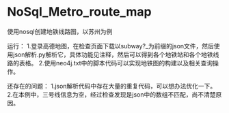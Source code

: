 # NoSql_Metro_route_map
使用nosql创建地铁线路图，以苏州为例


运行：
1.登录高德地图，在检查页面下载以subway?_为前缀的json文件，然后使用json解析.py解析它，具体功能见注释，然后可以得到各个地铁站和各个地铁线路的表格。
2.使用neo4j.txt中的脚本代码可以实现地铁图的构建以及相关查询操作。

还存在的问题：
1.json解析代码中存在大量的重复代码，可以想办法优化一下。
2.在本例中，三号线信息为空，经过检查发现是json中的数组不匹配，尚不清楚原因。

